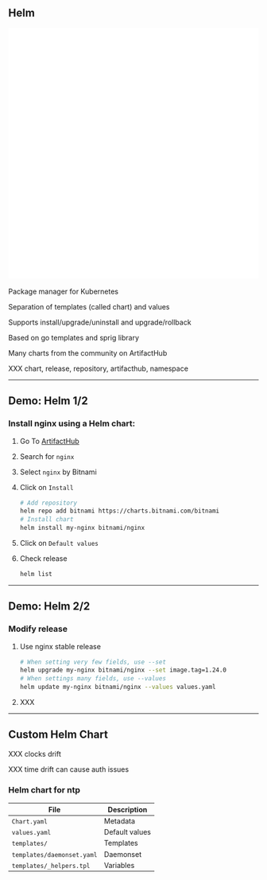 ## Helm

![](images/helm-icon-white.svg) <!-- .element: style="float: right; width: 20%;" -->

Package manager for Kubernetes [](https://helm.sh/)

Separation of templates (called chart) and values

Supports install/upgrade/uninstall and upgrade/rollback

Based on go templates [](https://godoc.org/text/template) and sprig library [](https://masterminds.github.io/sprig/)

Many charts from the community on ArtifactHub [](https://artifacthub.io/)

XXX chart, release, repository, artifacthub, namespace

---

## Demo: Helm 1/2

### Install nginx using a Helm chart:

1. Go To [ArtifactHub](https://artifacthub.io/)
1. Search for `nginx`
1. Select `nginx` by Bitnami
1. Click on `Install`

    ```bash
    # Add repository
    helm repo add bitnami https://charts.bitnami.com/bitnami
    # Install chart
    helm install my-nginx bitnami/nginx
    ```
    <!-- .element: style="width: 35em;" -->

1. Click on `Default values`
1. Check release

    ```bash
    helm list
    ```
    <!-- .element: style="width: 35em;" -->

---

## Demo: Helm 2/2

### Modify release

1. Use nginx stable release [](https://hub.docker.com/r/bitnami/nginx/tags)

    ```bash
    # When setting very few fields, use --set
    helm upgrade my-nginx bitnami/nginx --set image.tag=1.24.0
    # When settings many fields, use --values
    helm update my-nginx bitnami/nginx --values values.yaml
    ```
    <!-- .element: style="width: 35em;" -->

1. XXX

---

## Custom Helm Chart

XXX clocks drift

XXX time drift can cause auth issues

### Helm chart for ntp

| File                       | Description    |
| -------------------------- | -------------- |
| `Chart.yaml`               | Metadata       |
| `values.yaml`              | Default values |
| `templates/`               | Templates      |
| `templates/daemonset.yaml` | Daemonset      |
| `templates/_helpers.tpl`   | Variables      |
